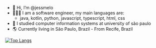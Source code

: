 - 👋 Hi, I’m @jessmelo
- 👩🏻‍💻 I am a software engineer, my main languages are:
  - java, kotlin, python, javascript, typescript, html, css
- 📓 I studied computer information systems at university of são paulo
- 🌎 Currently living in São Paulo, Brazil - From Recife, Brazil

[![Top Langs](https://github-readme-stats.vercel.app/api/top-langs/?username=jessmelo&hide=css&layout=compact&theme=dracula)](https://github.com/anuraghazra/github-readme-stats)
<!---
jessmelo/jessmelo is a ✨ special ✨ repository because its `README.md` (this file) appears on your GitHub profile.
You can click the Preview link to take a look at your changes.
--->
